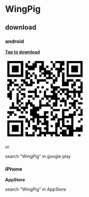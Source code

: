 # WingPig


## download

### android

**[Tap to download](https://github.com/wadychou/WingPig/releases/download/1.0/WingPig.apk)**

[![apk Download](image/android-apk.png "android apk download")](https://github.com/wadychou/WingPig/releases/download/1.0/WingPig.apk)

or

search "WingPig" in google play


### iPhone

**AppStore**

search "WingPig" in AppStore

